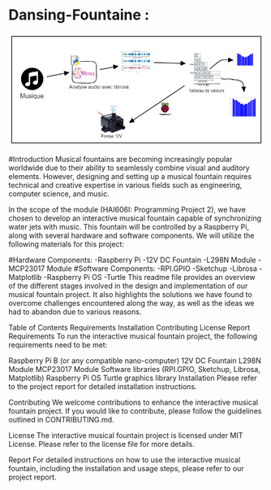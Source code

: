 # Dansing-Fountaine :

![alt text](https://github.com/AbdulllahObad/Dansing-Fountaine/blob/main/Untitled-2022-06-12-211%20(1).png)


#Introduction
Musical fountains are becoming increasingly popular worldwide due to their ability to seamlessly combine visual and auditory elements. However, designing and setting up a musical fountain requires technical and creative expertise in various fields such as engineering, computer science, and music.

In the scope of the module (HAI606I: Programming Project 2), we have chosen to develop an interactive musical fountain capable of synchronizing water jets with music. This fountain will be controlled by a Raspberry Pi, along with several hardware and software components. We will utilize the following materials for this project:

#Hardware Components:
-Raspberry Pi
-12V DC Fountain
-L298N Module
-MCP23017 Module
#Software Components:
-RPI.GPIO
-Sketchup
-Librosa
-Matplotlib
-Raspberry Pi OS
-Turtle
This readme file provides an overview of the different stages involved in the design and implementation of our musical fountain project. It also highlights the solutions we have found to overcome challenges encountered along the way, as well as the ideas we had to abandon due to various reasons.

Table of Contents
Requirements
Installation
Contributing
License
Report
Requirements
To run the interactive musical fountain project, the following requirements need to be met:

Raspberry Pi B (or any compatible nano-computer)
12V DC Fountain
L298N Module
MCP23017 Module
Software libraries (RPI.GPIO, Sketchup, Librosa, Matplotlib)
Raspberry Pi OS
Turtle graphics library
Installation
Please refer to the project report for detailed installation instructions.

Contributing
We welcome contributions to enhance the interactive musical fountain project. If you would like to contribute, please follow the guidelines outlined in CONTRIBUTING.md.

License
The interactive musical fountain project is licensed under MIT License. Please refer to the license file for more details.

Report
For detailed instructions on how to use the interactive musical fountain, including the installation and usage steps, please refer to our project report.

